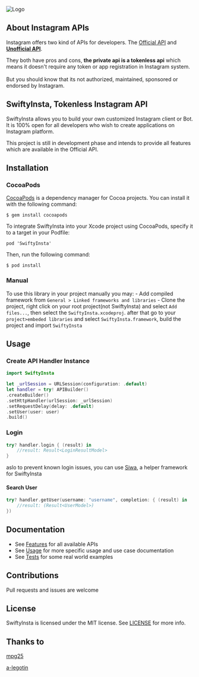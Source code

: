 ![Logo](https://github.com/mgp25/Instagram-API/raw/master/examples/assets/instagram.png) 
## About Instagram APIs

Instagram offers two kind of APIs for developers. The [Official API](https://www.instagram.com/developer/) and **[Unofficial API](https://github.com/TheM4hd1/SwiftyInsta/blob/master/SwiftyInsta/API/Constants/URLs.swift)**.

They both have pros and cons, **the private api is a tokenless api** which means it doesn't require any token or app registration in Instagram system.<br></br>
But you should know that its not authorized, maintained, sponsored or endorsed by Instagram.

## SwiftyInsta, Tokenless Instagram API

SwiftyInsta allows you to build your own customized Instagram client or Bot. It is 100% open for all developers who wish to create applications on Instagram platform.

This project is still in development phase and intends to provide all features which are available in the Official API.

## Installation

### CocoaPods
[CocoaPods](https://cocoapods.org) is a dependency manager for Cocoa projects. You can install it with the following command:
```terminal
$ gem install cocoapods
```
To integrate SwiftyInsta into your Xcode project using CocoaPods, specify it to a target in your Podfile:
```text
pod 'SwiftyInsta'
```
Then, run the following command:
```terminal
$ pod install
````

### Manual
To use this library in your project manually you may:
    - Add compiled framework from ```General > Linked frameworks and libraries```
    - Clone the project, right click on your root project(not SwiftyInsta) and select ```Add files...```, then select the ```SwiftyInsta.xcodeproj```. after that go to your ```project>embeded libraries``` and select ```SwiftyInsta.framework```, build the project and import ```SwiftyInsta```

## Usage

### Create API Handler Instance
```swift
import SwiftyInsta

let _urlSession = URLSession(configuration: .default)
let handler = try! APIBuilder()
.createBuilder()
.setHttpHandler(urlSession: _urlSession)
.setRequestDelay(delay: .default)
.setUser(user: user)
.build()
```

### Login

```swift
try? handler.login { (result) in
    //result: Result<LoginResultModel>
}
```

aslo to prevent known login issues, you can use [Siwa](https://github.com/TheM4hd1/Siwa), a helper framework for SwiftyInsta
#### Search User
```swift
try? handler.getUser(username: "username", completion: { (result) in
    //result: (Result<UserModel>)
})
```
## Documentation

- See [Features](https://github.com/TheM4hd1/SwiftyInsta/wiki/Features) for all available APIs
- See [Usage](https://github.com/TheM4hd1/SwiftyInsta/wiki/Usage) for more specific usage and use case documentation
- See [Tests](https://github.com/TheM4hd1/SwiftyInsta/tree/master/SwiftyInstaTests) for some real world examples

## Contributions

Pull requests and issues are welcome

## License

SwiftyInsta is licensed under the MIT license. See [LICENSE](https://github.com/TheM4hd1/SwiftyInsta/blob/master/LICENSE) for more info.

## Thanks to

[mpg25](https://github.com/mgp25/Instagram-API)

[a-legotin](https://github.com/a-legotin/InstaSharper)
